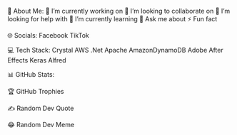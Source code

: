 💫 About Me:
🔭 I’m currently working on
👯 I’m looking to collaborate on
🤝 I’m looking for help with
🌱 I’m currently learning
💬 Ask me about
⚡ Fun fact

🌐 Socials:
Facebook TikTok

💻 Tech Stack:
Crystal AWS .Net Apache AmazonDynamoDB Adobe After Effects Keras Alfred

📊 GitHub Stats:






🏆 GitHub Trophies


✍️ Random Dev Quote


😂 Random Dev Meme
